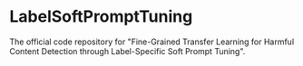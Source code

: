 # LabelSoftPromptTuning
The official code repository for "Fine-Grained Transfer Learning for Harmful Content Detection through Label-Specific Soft Prompt Tuning".
